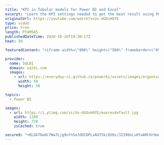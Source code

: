 ```yaml
---
title: "KPI in Tabular models for Power BI and Excel"
excerpt: "Learn the KPI settings needed to get the best result using Power BI and Excel as clients. Article and download: https://sql.bi/681318?aff=yt Introduction to KPI in Power BI Desktop models:  - video: https://youtu.be/xxh60Sx83zw - article: https://sql.bi/673658?aff=yt"
originalUrl: https://youtube.com/watch?v=Ux-dGDvH0fE
type: video
price: Free
length: PT4M58S
publishedDateTime: 2020-10-26T19:30:17Z
heat: 50

featuredContent: "<iframe width=\"800\" height=\"500\" frameborder=\"0\" src=\"https://www.youtube.com/embed/Ux-dGDvH0fE\" allow=\"accelerometer; autoplay; encrypted-media; gyroscope; picture-in-picture\" allowfullscreen></iframe>"

provider:
  name: SQLBI
  domain: sqlbi.com
  images:
    - url: https://everyday-cc.github.io/powerbi/assets/images/organizations/sqlbi.com-50x50.jpg
      width: 50
      height: 50

topics:
  - Power BI

images:
  - url: https://i.ytimg.com/vi/Ux-dGDvH0fE/maxresdefault.jpg
    width: 1280
    height: 720
    isCached: true

secured: "+0LUkTOw6CfWw7Ljg9nfn5eJdOCDPLxAU75k/QV8s/3I390nLu0YaARCHr9mqzOFHBF+M6xWCmO4B35Y7ctq0YiXLHk9D5RC5pSBhOl7cqRgXPjzt+geK6glIplIpbyUNOsO2AS7C/MWUWInRkcwisTKJGE53w9z/Bbm0hMhAklM6mWnAleDIAhNBqgLuQiOQUW3AZnwsLnFsAhONXc9o4ffdapLagX6ZhkL4sYDsOup1l3IhYizkOEn9ZIHUioEkpb6yxulsz2oQMSHqd2b8ZQknoLg/lwmbv+ldwv35zs2t0yTrGAlKyWFjQ6+Qm3PwfimTa4xqSeB3mBlVtxaLrGqGq3PA2P2N/PQyj0BJSCrTOfoTryazkNvqhsoB6nRbnLglT1zfR+9vlIkUgUYadGNYR21AjAQK2HdLmm0JjE=;5r0T8HgokemC2msekEKpxw=="
---
```


